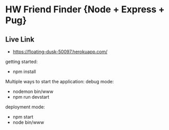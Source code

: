 
# HW Friend Finder {Node + Express + Pug}

## Live Link
 - https://floating-dusk-50097.herokuapp.com/

getting started: 
  - npm install 

Multiple ways to start the application: 
  debug mode: 
  - nodemon bin/www
  - npm run devstart   
  
  deployment mode:
  - npm start
  - node bin/www



